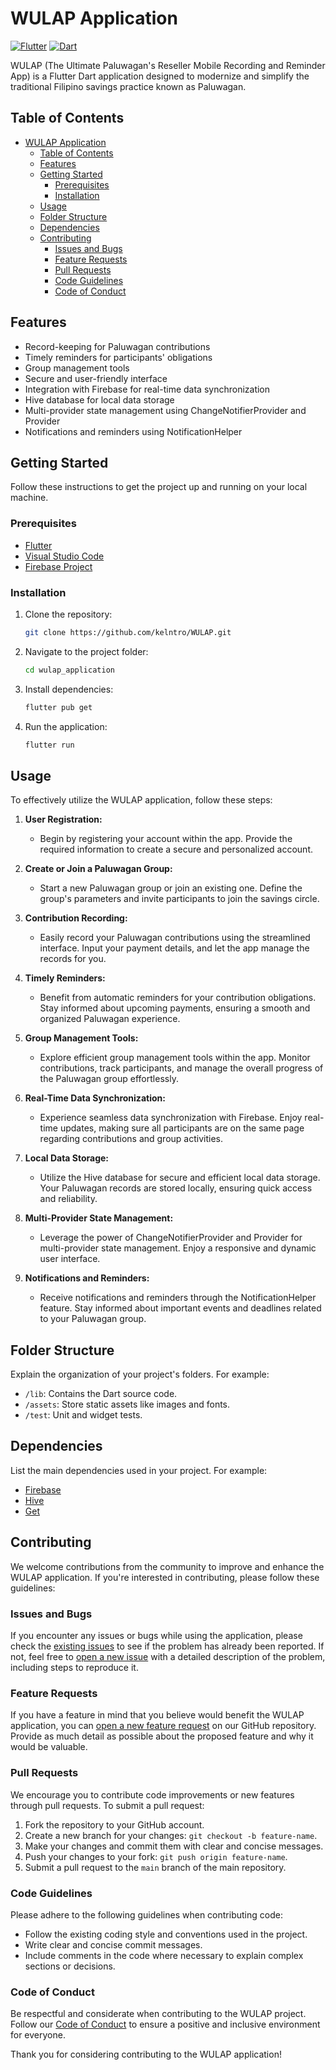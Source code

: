 # WULAP Application

[![Flutter](https://img.shields.io/badge/Flutter-2.8-blue.svg)](https://flutter.dev/)
[![Dart](https://img.shields.io/badge/Dart-2.15-blue.svg)](https://dart.dev/)

WULAP (The Ultimate Paluwagan's Reseller Mobile Recording and Reminder App) is a Flutter Dart application designed to modernize and simplify the traditional Filipino savings practice known as Paluwagan.

## Table of Contents

- [WULAP Application](#wulap-application)
  - [Table of Contents](#table-of-contents)
  - [Features](#features)
  - [Getting Started](#getting-started)
    - [Prerequisites](#prerequisites)
    - [Installation](#installation)
  - [Usage](#usage)
  - [Folder Structure](#folder-structure)
  - [Dependencies](#dependencies)
  - [Contributing](#contributing)
    - [Issues and Bugs](#issues-and-bugs)
    - [Feature Requests](#feature-requests)
    - [Pull Requests](#pull-requests)
    - [Code Guidelines](#code-guidelines)
    - [Code of Conduct](#code-of-conduct)

## Features

- Record-keeping for Paluwagan contributions
- Timely reminders for participants' obligations
- Group management tools
- Secure and user-friendly interface
- Integration with Firebase for real-time data synchronization
- Hive database for local data storage
- Multi-provider state management using ChangeNotifierProvider and Provider
- Notifications and reminders using NotificationHelper

## Getting Started

Follow these instructions to get the project up and running on your local machine.

### Prerequisites

- [Flutter](https://flutter.dev/docs/get-started/install)
- [Visual Studio Code](https://code.visualstudio.com/download)
- [Firebase Project](https://console.firebase.google.com/)

### Installation

1. Clone the repository:

   ```bash
   git clone https://github.com/kelntro/WULAP.git
   ```

2. Navigate to the project folder:

   ```bash
   cd wulap_application
   ```

3. Install dependencies:

   ```bash
   flutter pub get
   ```

4. Run the application:

   ```bash
   flutter run
   ```

## Usage

To effectively utilize the WULAP application, follow these steps:

1. **User Registration:**
   - Begin by registering your account within the app. Provide the required information to create a secure and personalized account.

2. **Create or Join a Paluwagan Group:**
   - Start a new Paluwagan group or join an existing one. Define the group's parameters and invite participants to join the savings circle.

3. **Contribution Recording:**
   - Easily record your Paluwagan contributions using the streamlined interface. Input your payment details, and let the app manage the records for you.

4. **Timely Reminders:**
   - Benefit from automatic reminders for your contribution obligations. Stay informed about upcoming payments, ensuring a smooth and organized Paluwagan experience.

5. **Group Management Tools:**
   - Explore efficient group management tools within the app. Monitor contributions, track participants, and manage the overall progress of the Paluwagan group effortlessly.

6. **Real-Time Data Synchronization:**
   - Experience seamless data synchronization with Firebase. Enjoy real-time updates, making sure all participants are on the same page regarding contributions and group activities.

7. **Local Data Storage:**
   - Utilize the Hive database for secure and efficient local data storage. Your Paluwagan records are stored locally, ensuring quick access and reliability.

8. **Multi-Provider State Management:**
   - Leverage the power of ChangeNotifierProvider and Provider for multi-provider state management. Enjoy a responsive and dynamic user interface.

9. **Notifications and Reminders:**
   - Receive notifications and reminders through the NotificationHelper feature. Stay informed about important events and deadlines related to your Paluwagan group.

## Folder Structure

Explain the organization of your project's folders. For example:

- `/lib`: Contains the Dart source code.
- `/assets`: Store static assets like images and fonts.
- `/test`: Unit and widget tests.

## Dependencies

List the main dependencies used in your project. For example:

- [Firebase](https://pub.dev/packages/firebase)
- [Hive](https://pub.dev/packages/hive)
- [Get](https://pub.dev/packages/get)

## Contributing

We welcome contributions from the community to improve and enhance the WULAP application. If you're interested in contributing, please follow these guidelines:

### Issues and Bugs

If you encounter any issues or bugs while using the application, please check the [existing issues](https://github.com/your-username/wulap_application/issues) to see if the problem has already been reported. If not, feel free to [open a new issue](https://github.com/your-username/wulap_application/issues/new) with a detailed description of the problem, including steps to reproduce it.

### Feature Requests

If you have a feature in mind that you believe would benefit the WULAP application, you can [open a new feature request](https://github.com/your-username/wulap_application/issues/new) on our GitHub repository. Provide as much detail as possible about the proposed feature and why it would be valuable.

### Pull Requests

We encourage you to contribute code improvements or new features through pull requests. To submit a pull request:

1. Fork the repository to your GitHub account.
2. Create a new branch for your changes: `git checkout -b feature-name`.
3. Make your changes and commit them with clear and concise messages.
4. Push your changes to your fork: `git push origin feature-name`.
5. Submit a pull request to the `main` branch of the main repository.

### Code Guidelines

Please adhere to the following guidelines when contributing code:

- Follow the existing coding style and conventions used in the project.
- Write clear and concise commit messages.
- Include comments in the code where necessary to explain complex sections or decisions.

### Code of Conduct

Be respectful and considerate when contributing to the WULAP project. Follow our [Code of Conduct](CODE_OF_CONDUCT.md) to ensure a positive and inclusive environment for everyone.

Thank you for considering contributing to the WULAP application!
